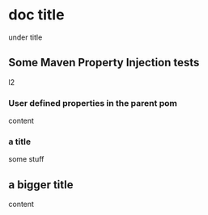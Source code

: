 # doc title

under title

## Some Maven Property Injection tests

l2

### User defined properties in the parent pom

content

### a title

some stuff


## a bigger title

content